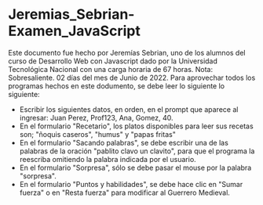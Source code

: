 # Jeremias_Sebrian-Examen_JavaScript
Este documento fue hecho por Jeremías Sebrian, uno de los alumnos del curso de Desarrollo Web con Javascript dado por la Universidad Tecnológica Nacional con una carga horaria de 67 horas. Nota: Sobresaliente. 02 días del mes de Junio de 2022. 
Para aprovechar todos los programas hechos en este dodumento, se debe leer lo siguiente lo siguiente:
- Escribir los siguientes datos, en orden, en el prompt que aparece al ingresar: Juan Perez, Prof123, Ana, Gomez, 40.
- En el formulario "Recetario", los platos disponibles para leer sus recetas son; "ñoquis caseros", "humus" y "papas fritas"
- En el formulario "Sacando palabras", se debe escribir una de las palabras de la oración "pablito clavo un clavito", para que el programa la reescriba omitiendo la palabra indicada por el usuario.
- En el formulario "Sorpresa", sólo se debe pasar el mouse por la palabra "sorpresa".
- En el formulario "Puntos y habilidades", se debe hace clic en "Sumar fuerza" o en "Resta fuerza" para modificar al Guerrero Medieval.
